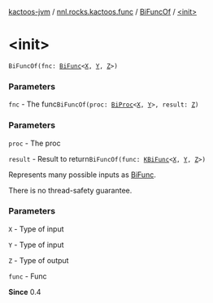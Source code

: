 [kactoos-jvm](../../index.md) / [nnl.rocks.kactoos.func](../index.md) / [BiFuncOf](index.md) / [&lt;init&gt;](./-init-.md)

# &lt;init&gt;

`BiFuncOf(fnc: `[`BiFunc`](../../nnl.rocks.kactoos/-bi-func/index.md)`<`[`X`](index.md#X)`, `[`Y`](index.md#Y)`, `[`Z`](index.md#Z)`>)`

### Parameters

`fnc` - The func`BiFuncOf(proc: `[`BiProc`](../../nnl.rocks.kactoos/-bi-proc/index.md)`<`[`X`](index.md#X)`, `[`Y`](index.md#Y)`>, result: `[`Z`](index.md#Z)`)`

### Parameters

`proc` - The proc

`result` - Result to return`BiFuncOf(func: `[`KBiFunc`](../../nnl.rocks.kactoos/-k-bi-func.md)`<`[`X`](index.md#X)`, `[`Y`](index.md#Y)`, `[`Z`](index.md#Z)`>)`

Represents many possible inputs as [BiFunc](../../nnl.rocks.kactoos/-bi-func/index.md).

There is no thread-safety guarantee.

### Parameters

`X` - Type of input

`Y` - Type of input

`Z` - Type of output

`func` - Func

**Since**
0.4

